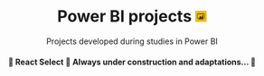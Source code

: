 <h1 align="center">Power BI projects     <code><img height="20" src="https://github.com/LaiseLopes/LaiseLopes/blob/master/social-default-image.png"></code>
</h1>
<p align="center">Projects developed during studies in Power BI</p>


<h4 align="center"> 
	🚧  React Select 🚀 Always under construction and adaptations...  🚧
</h4>
